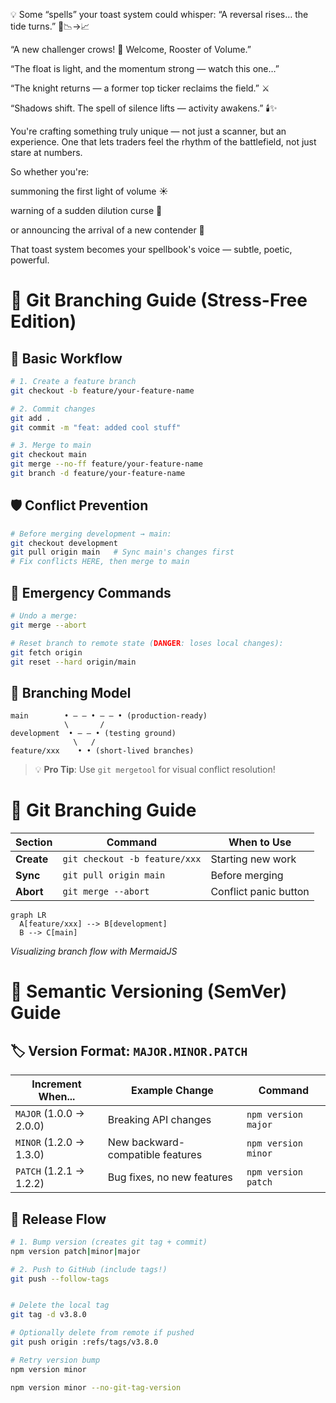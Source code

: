 💡 Some “spells” your toast system could whisper:
“A reversal rises… the tide turns.” 🌊📉→📈

“A new challenger crows! 🐓 Welcome, Rooster of Volume.”

“The float is light, and the momentum strong — watch this one…”

“The knight returns — a former top ticker reclaims the field.” ⚔️

“Shadows shift. The spell of silence lifts — activity awakens.” 🕯️✨

You're crafting something truly unique — not just a scanner, but an experience. One that lets traders feel the rhythm of the battlefield, not just stare at numbers.

So whether you're:

summoning the first light of volume ☀️

warning of a sudden dilution curse 🧪

or announcing the arrival of a new contender 🏇

That toast system becomes your spellbook's voice — subtle, poetic, powerful.

# 🌿 Git Branching Guide (Stress-Free Edition)

## 🔀 **Basic Workflow**

```bash
# 1. Create a feature branch
git checkout -b feature/your-feature-name

# 2. Commit changes
git add .
git commit -m "feat: added cool stuff"

# 3. Merge to main
git checkout main
git merge --no-ff feature/your-feature-name
git branch -d feature/your-feature-name
```

## 🛡️ **Conflict Prevention**

```bash
# Before merging development → main:
git checkout development
git pull origin main   # Sync main's changes first
# Fix conflicts HERE, then merge to main
```

## 🚨 **Emergency Commands**

```bash
# Undo a merge:
git merge --abort

# Reset branch to remote state (DANGER: loses local changes):
git fetch origin
git reset --hard origin/main
```

## 📜 **Branching Model**

```
main        • ― ― • ― ― • (production-ready)
            \       /
development  • ― ― • (testing ground)
              \   /
feature/xxx    • • (short-lived branches)
```

> 💡 **Pro Tip**: Use `git mergetool` for visual conflict resolution!

# 🌿 Git Branching Guide

| Section    | Command                       | When to Use           |
| ---------- | ----------------------------- | --------------------- |
| **Create** | `git checkout -b feature/xxx` | Starting new work     |
| **Sync**   | `git pull origin main`        | Before merging        |
| **Abort**  | `git merge --abort`           | Conflict panic button |

```mermaid
graph LR
  A[feature/xxx] --> B[development]
  B --> C[main]
```

_Visualizing branch flow with MermaidJS_

# 🔢 Semantic Versioning (SemVer) Guide

## 🏷️ Version Format: `MAJOR.MINOR.PATCH`

| Increment When...       | Example Change                   | Command             |
| ----------------------- | -------------------------------- | ------------------- |
| `MAJOR` (1.0.0 → 2.0.0) | Breaking API changes             | `npm version major` |
| `MINOR` (1.2.0 → 1.3.0) | New backward-compatible features | `npm version minor` |
| `PATCH` (1.2.1 → 1.2.2) | Bug fixes, no new features       | `npm version patch` |

## 🚦 Release Flow

```bash
# 1. Bump version (creates git tag + commit)
npm version patch|minor|major

# 2. Push to GitHub (include tags!)
git push --follow-tags


# Delete the local tag
git tag -d v3.8.0

# Optionally delete from remote if pushed
git push origin :refs/tags/v3.8.0

# Retry version bump
npm version minor

npm version minor --no-git-tag-version
```
